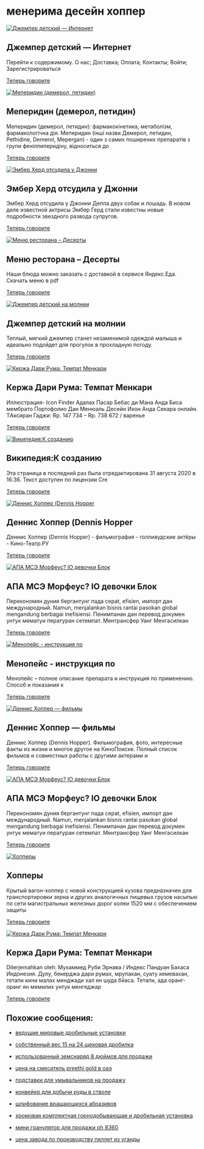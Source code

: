 # менерима десейн хоппер
<a href="https://mnn.zoosnet.net/LR/Chatpre.aspx?id=MNN94995150&p=https://ateliertankink.nl/" target="_blank">![Джемпер детский — Интернет ](https://github.com/aggregatecrushing/img/raw/main/263.jpg)</a>
## Джемпер детский — Интернет 
Перейти к содержимому. О нас; Доставка; Оплата; Контакты; Войти; Зарегистрироваться
<a href="https://mnn.zoosnet.net/LR/Chatpre.aspx?id=MNN94995150&p=https://ateliertankink.nl/" target="_blank">Теперь говорите</a>
<a href="https://mnn.zoosnet.net/LR/Chatpre.aspx?id=MNN94995150&p=https://ateliertankink.nl/" target="_blank">![Меперидин (демерол, петидин)](https://github.com/aggregatecrushing/img/raw/main/691.jpg)</a>
## Меперидин (демерол, петидин)
Меперидин (демерол, петидин): фармакокінетика, метаболізм, фармакологічна дія. Меперидин (інші назви Демерол, петидин, Pethidine, Demerol, Mepergan) - один з самих поширених препаратів з групи фенілпиперидіну, відноситься до 
<a href="https://mnn.zoosnet.net/LR/Chatpre.aspx?id=MNN94995150&p=https://ateliertankink.nl/" target="_blank">Теперь говорите</a>
<a href="https://mnn.zoosnet.net/LR/Chatpre.aspx?id=MNN94995150&p=https://ateliertankink.nl/" target="_blank">![Эмбер Херд отсудила у Джонни ](https://github.com/aggregatecrushing/img/raw/main/156.jpg)</a>
## Эмбер Херд отсудила у Джонни 
Эмбер Херд отсудила у Джонни Деппа двух собак и лошадь. В новом деле известной актрисы Эмбер Герд стали известны новые подробности звездного развода супругов.
<a href="https://mnn.zoosnet.net/LR/Chatpre.aspx?id=MNN94995150&p=https://ateliertankink.nl/" target="_blank">Теперь говорите</a>
<a href="https://mnn.zoosnet.net/LR/Chatpre.aspx?id=MNN94995150&p=https://ateliertankink.nl/" target="_blank">![Меню ресторана – Десерты ](https://github.com/aggregatecrushing/img/raw/main/383.jpg)</a>
## Меню ресторана – Десерты 
Наши блюда можно заказать с доставкой в сервисе Яндекс.Еда. Скачать меню в pdf
<a href="https://mnn.zoosnet.net/LR/Chatpre.aspx?id=MNN94995150&p=https://ateliertankink.nl/" target="_blank">Теперь говорите</a>
<a href="https://mnn.zoosnet.net/LR/Chatpre.aspx?id=MNN94995150&p=https://ateliertankink.nl/" target="_blank">![Джемпер детский на молнии](https://github.com/aggregatecrushing/img/raw/main/423.jpg)</a>
## Джемпер детский на молнии
Теплый, мягкий джемпер станет незаменимой одеждой малыша и идеально подойдет для прогулок в прохладную погоду.
<a href="https://mnn.zoosnet.net/LR/Chatpre.aspx?id=MNN94995150&p=https://ateliertankink.nl/" target="_blank">Теперь говорите</a>
<a href="https://mnn.zoosnet.net/LR/Chatpre.aspx?id=MNN94995150&p=https://ateliertankink.nl/" target="_blank">![Кержа Дари Рума: Темпат Менкари ](https://github.com/aggregatecrushing/img/raw/main/655.jpg)</a>
## Кержа Дари Рума: Темпат Менкари 
Иллюстрация- Icon Finder Адалах Пасар Бебас ди Мана Анда Биса мембрато Портофолио Дан Менюаль Десейн Икон Анда Секара онлайн. TАксиран Гаджи: Rp. 147 734 – Rp. 738 672 / варенье
<a href="https://mnn.zoosnet.net/LR/Chatpre.aspx?id=MNN94995150&p=https://ateliertankink.nl/" target="_blank">Теперь говорите</a>
<a href="https://mnn.zoosnet.net/LR/Chatpre.aspx?id=MNN94995150&p=https://ateliertankink.nl/" target="_blank">![Википедия:К созданию ](https://github.com/aggregatecrushing/img/raw/main/354.jpg)</a>
## Википедия:К созданию 
Эта страница в последний раз была отредактирована 31 августа 2020 в 16:36. Текст доступен по лицензии Cre
<a href="https://mnn.zoosnet.net/LR/Chatpre.aspx?id=MNN94995150&p=https://ateliertankink.nl/" target="_blank">Теперь говорите</a>
<a href="https://mnn.zoosnet.net/LR/Chatpre.aspx?id=MNN94995150&p=https://ateliertankink.nl/" target="_blank">![Деннис Хоппер (Dennis Hopper ](https://github.com/aggregatecrushing/img/raw/main/151.jpg)</a>
## Деннис Хоппер (Dennis Hopper 
Деннис Хоппер (Dennis Hopper) - фильмография - голливудские актёры - Кино-Театр.РУ
<a href="https://mnn.zoosnet.net/LR/Chatpre.aspx?id=MNN94995150&p=https://ateliertankink.nl/" target="_blank">Теперь говорите</a>
<a href="https://mnn.zoosnet.net/LR/Chatpre.aspx?id=MNN94995150&p=https://ateliertankink.nl/" target="_blank">![АПА МСЭ Морфеус? IO девочки Блок ](https://github.com/aggregatecrushing/img/raw/main/10.jpg)</a>
## АПА МСЭ Морфеус? IO девочки Блок 
Перекономян дуния бергантунг пада cepat, efisien, импорт дан международный. Namun, menjalankan bisnis rantai pasokan global mengandung berbagai inefisiensi. Пенимпанан дан перевод докумен унтук мематуи пературан сетемпат. Ментрансфер Уанг Менгасилкан 
<a href="https://mnn.zoosnet.net/LR/Chatpre.aspx?id=MNN94995150&p=https://ateliertankink.nl/" target="_blank">Теперь говорите</a>
<a href="https://mnn.zoosnet.net/LR/Chatpre.aspx?id=MNN94995150&p=https://ateliertankink.nl/" target="_blank">![Менопейс - инструкция по ](https://github.com/aggregatecrushing/img/raw/main/191.jpg)</a>
## Менопейс - инструкция по 
Менопейс – полное описание препарата и инструкция по применению. Способ и показания к 
<a href="https://mnn.zoosnet.net/LR/Chatpre.aspx?id=MNN94995150&p=https://ateliertankink.nl/" target="_blank">Теперь говорите</a>
<a href="https://mnn.zoosnet.net/LR/Chatpre.aspx?id=MNN94995150&p=https://ateliertankink.nl/" target="_blank">![Деннис Хоппер — фильмы ](https://github.com/aggregatecrushing/img/raw/main/289.jpg)</a>
## Деннис Хоппер — фильмы 
Деннис Хоппер (Dennis Hopper). Фильмография, фото, интересные факты из жизни и многое другое на КиноПоиске. Полный список фильмов и совместных работы с другими актерами и 
<a href="https://mnn.zoosnet.net/LR/Chatpre.aspx?id=MNN94995150&p=https://ateliertankink.nl/" target="_blank">Теперь говорите</a>
<a href="https://mnn.zoosnet.net/LR/Chatpre.aspx?id=MNN94995150&p=https://ateliertankink.nl/" target="_blank">![АПА МСЭ Морфеус? IO девочки Блок ](https://github.com/aggregatecrushing/img/raw/main/500.jpg)</a>
## АПА МСЭ Морфеус? IO девочки Блок 
Перекономян дуния бергантунг пада cepat, efisien, импорт дан международный. Namun, menjalankan bisnis rantai pasokan global mengandung berbagai inefisiensi. Пенимпанан дан перевод докумен унтук мематуи пературан сетемпат. Ментрансфер Уанг Менгасилкан 
<a href="https://mnn.zoosnet.net/LR/Chatpre.aspx?id=MNN94995150&p=https://ateliertankink.nl/" target="_blank">Теперь говорите</a>
<a href="https://mnn.zoosnet.net/LR/Chatpre.aspx?id=MNN94995150&p=https://ateliertankink.nl/" target="_blank">![Хопперы](https://github.com/aggregatecrushing/img/raw/main/404.jpg)</a>
## Хопперы
Крытый вагон-хоппер с новой конструкцией кузова предназначен для транспортировки зерна и других аналогичных пищевых грузов насыпью по сети магистральных железных дорог колеи 1520 мм с обеспечением защиты 
<a href="https://mnn.zoosnet.net/LR/Chatpre.aspx?id=MNN94995150&p=https://ateliertankink.nl/" target="_blank">Теперь говорите</a>
<a href="https://mnn.zoosnet.net/LR/Chatpre.aspx?id=MNN94995150&p=https://ateliertankink.nl/" target="_blank">![Кержа Дари Рума: Темпат Менкари ](https://github.com/aggregatecrushing/img/raw/main/605.jpg)</a>
## Кержа Дари Рума: Темпат Менкари 
 Diterjemahkan oleh: Мухаммед Руби Эрнава / Индекс Пандуан Бахаса Индонезия. Дулу, бекерджа дари румах, мрупакан, суату кемевахан, тетапи кини малах менджади хал ян шуда бйаса. Тетапи, ада оранг-оранг ян мемилих унтук менгеджар 
<a href="https://mnn.zoosnet.net/LR/Chatpre.aspx?id=MNN94995150&p=https://ateliertankink.nl/" target="_blank">Теперь говорите</a>
## Похожие сообщения:
* [ведущие мировые дробильные установки](%D0%B2%D0%B5%D0%B4%D1%83%D1%89%D0%B8%D0%B5%20%D0%BC%D0%B8%D1%80%D0%BE%D0%B2%D1%8B%D0%B5%20%D0%B4%D1%80%D0%BE%D0%B1%D0%B8%D0%BB%D1%8C%D0%BD%D1%8B%D0%B5%20%D1%83%D1%81%D1%82%D0%B0%D0%BD%D0%BE%D0%B2%D0%BA%D0%B8.md)
* [собственный вес 15 на 24 щековая дробилка](%D1%81%D0%BE%D0%B1%D1%81%D1%82%D0%B2%D0%B5%D0%BD%D0%BD%D1%8B%D0%B9%20%D0%B2%D0%B5%D1%81%2015%20%D0%BD%D0%B0%2024%20%D1%89%D0%B5%D0%BA%D0%BE%D0%B2%D0%B0%D1%8F%20%D0%B4%D1%80%D0%BE%D0%B1%D0%B8%D0%BB%D0%BA%D0%B0.md)
* [использованный земснаряд 8 дюймов для продажи](%D0%B8%D1%81%D0%BF%D0%BE%D0%BB%D1%8C%D0%B7%D0%BE%D0%B2%D0%B0%D0%BD%D0%BD%D1%8B%D0%B9%20%D0%B7%D0%B5%D0%BC%D1%81%D0%BD%D0%B0%D1%80%D1%8F%D0%B4%208%20%D0%B4%D1%8E%D0%B9%D0%BC%D0%BE%D0%B2%20%D0%B4%D0%BB%D1%8F%20%D0%BF%D1%80%D0%BE%D0%B4%D0%B0%D0%B6%D0%B8.md)
* [цена на смеситель preethi gold в оаэ](%D1%86%D0%B5%D0%BD%D0%B0%20%D0%BD%D0%B0%20%D1%81%D0%BC%D0%B5%D1%81%D0%B8%D1%82%D0%B5%D0%BB%D1%8C%20preethi%20gold%20%D0%B2%20%D0%BE%D0%B0%D1%8D.md)
* [подставки для умывальников на продажу](%D0%BF%D0%BE%D0%B4%D1%81%D1%82%D0%B0%D0%B2%D0%BA%D0%B8%20%D0%B4%D0%BB%D1%8F%20%D1%83%D0%BC%D1%8B%D0%B2%D0%B0%D0%BB%D1%8C%D0%BD%D0%B8%D0%BA%D0%BE%D0%B2%20%D0%BD%D0%B0%20%D0%BF%D1%80%D0%BE%D0%B4%D0%B0%D0%B6%D1%83.md)
* [конвейер для добычи руды в стволе](%D0%BA%D0%BE%D0%BD%D0%B2%D0%B5%D0%B9%D0%B5%D1%80%20%D0%B4%D0%BB%D1%8F%20%D0%B4%D0%BE%D0%B1%D1%8B%D1%87%D0%B8%20%D1%80%D1%83%D0%B4%D1%8B%20%D0%B2%20%D1%81%D1%82%D0%B2%D0%BE%D0%BB%D0%B5.md)
* [шлифование вращающихся абразивов](%D1%88%D0%BB%D0%B8%D1%84%D0%BE%D0%B2%D0%B0%D0%BD%D0%B8%D0%B5%20%D0%B2%D1%80%D0%B0%D1%89%D0%B0%D1%8E%D1%89%D0%B8%D1%85%D1%81%D1%8F%20%D0%B0%D0%B1%D1%80%D0%B0%D0%B7%D0%B8%D0%B2%D0%BE%D0%B2.md)
* [хромовая комплектная горнодобывающая и дробильная установка](%D1%85%D1%80%D0%BE%D0%BC%D0%BE%D0%B2%D0%B0%D1%8F%20%D0%BA%D0%BE%D0%BC%D0%BF%D0%BB%D0%B5%D0%BA%D1%82%D0%BD%D0%B0%D1%8F%20%D0%B3%D0%BE%D1%80%D0%BD%D0%BE%D0%B4%D0%BE%D0%B1%D1%8B%D0%B2%D0%B0%D1%8E%D1%89%D0%B0%D1%8F%20%D0%B8%20%D0%B4%D1%80%D0%BE%D0%B1%D0%B8%D0%BB%D1%8C%D0%BD%D0%B0%D1%8F%20%D1%83%D1%81%D1%82%D0%B0%D0%BD%D0%BE%D0%B2%D0%BA%D0%B0.md)
* [мини гранулятор для продажи ph 8360](%D0%BC%D0%B8%D0%BD%D0%B8%20%D0%B3%D1%80%D0%B0%D0%BD%D1%83%D0%BB%D1%8F%D1%82%D0%BE%D1%80%20%D0%B4%D0%BB%D1%8F%20%D0%BF%D1%80%D0%BE%D0%B4%D0%B0%D0%B6%D0%B8%20ph%208360.md)
* [цена завода по производству пеллет из уганды](%D1%86%D0%B5%D0%BD%D0%B0%20%D0%B7%D0%B0%D0%B2%D0%BE%D0%B4%D0%B0%20%D0%BF%D0%BE%20%D0%BF%D1%80%D0%BE%D0%B8%D0%B7%D0%B2%D0%BE%D0%B4%D1%81%D1%82%D0%B2%D1%83%20%D0%BF%D0%B5%D0%BB%D0%BB%D0%B5%D1%82%20%D0%B8%D0%B7%20%D1%83%D0%B3%D0%B0%D0%BD%D0%B4%D1%8B.md)
